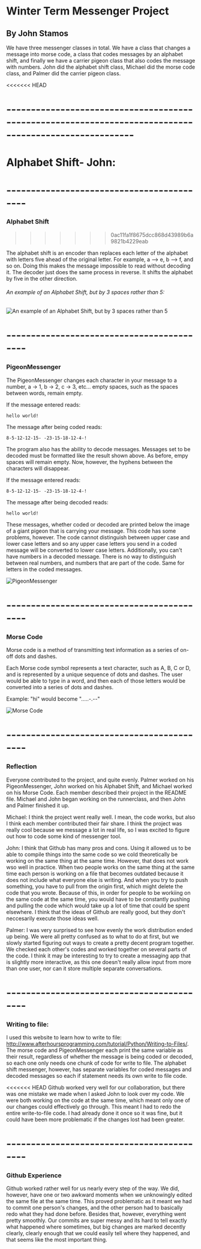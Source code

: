 # Winter Term Messenger Project

## By John Stamos

We have three messenger classes in total. We have a class that changes a message into morse code,
a class that codes messages by an alphabet shift, and finally we have a carrier pigeon class that
also codes the message with numbers. John did the alphabet shift class, Michael did the morse code
class, and Palmer did the carrier pigeon class.

<<<<<<< HEAD
# ------------------------------------------------------------------------------------------------------
Alphabet Shift- John:
=======
# ------------------------------------------

### Alphabet Shift
>>>>>>> 0ac11fa1f8675dcc868d43989b6a9821b4229eab

The alphabet shift is an encoder than replaces each letter of the alphabet with letters five ahead
of the original letter. For example, a --> e, b --> f, and so on. Doing this makes the message impossible 
to read without decoding it. The decoder just does the same process in reverse. It shifts the alphabet 
by five in the other direction.

###### An example of an Alphabet Shift, but by 3 spaces rather than 5:

![An example of an Alphabet Shift, but by 3 spaces rather than 5](http://www.101computing.net/wp/wp-content/uploads/Caesar_substition_cipher-2.png)

# ------------------------------------------

### PigeonMessenger

The PigeonMessenger changes each character in your message to a number, a -> 1, b -> 2, c -> 3, etc... empty spaces,
such as the spaces between words, remain empty. 

If the message entered reads: 

	hello world!

The message after being coded reads:

	8-5-12-12-15- -23-15-18-12-4-!

The program also has the ability to decode messages. Messages set to be decoded must be formatted like the result shown above.
As before, empy spaces will remain empty. Now, however, the hyphens between the characters will disappear.

If the message entered reads:

	8-5-12-12-15- -23-15-18-12-4-!

The message after being decoded reads:

	hello world!

These messages, whether coded or decoded are printed below the image of a giant pigeon that is carrying your message.
This code has some problems, however. The code cannot distinguish between upper case and lower case letters and so any upper case letters you
send in a coded message will be converted to lower case letters. Additionally, you can't have numbers in a decoded message. There is no way to distinguish
between real numbers, and numbers that are part of the code. Same for letters in the coded messages. 

![PigeonMessenger](https://keeveneo.files.wordpress.com/2012/03/messenger-pigeon-low-res.jpg?w=560)

# ------------------------------------------

### Morse Code
Morse code is a method of transmitting text information as a series of on-off dots and dashes.

Each Morse code symbol represents a text character, such as A, B, C or D, and is represented by a unique sequence of dots and dashes. The user would be able to type in a word, and then each of those letters would be converted into a series of dots and dashes.

Example: "hi" would become ".....-.--"

![Morse Code](https://cdn.thinglink.me/api/image/891739369830875137/1240/10/scaletowidth)

# ------------------------------------------

### Reflection

Everyone contributed to the project, and quite evenly. Palmer worked on his PigeonMessenger, John worked on his Alphabet Shift, and Michael worked on his Morse Code. Each member described their project in the README file. Michael and John began working on the runnerclass, and then John and Palmer finished it up.

Michael: I think the project went really well. I mean, the code works, but also I think each member contributed their fair share. I think the project was really cool because we message a lot in real life, so I was excited to figure out how to code some kind of messenger tool.

John: I think that Github has many pros and cons. Using it allowed us to be able to compile things into the same code so we cold theoretically be working on the same thing at the same time. However, that does not work wso well in practice. 
When  two people works on the same thing at the same time each person is working on a file that becomes outdated because it does not include what everyone else is writing. And when you try to push something, you have to pull from the origin 
first, which might delete the code that you wrote. Because of this, in order for people to be workiing on the same code at the same time, you would have to be constantly pushing and pulling the code which would take up a lot of time that could 
be spent elsewhere. I think that the ideas of Github are really good, but they don't neccesarily execute those ideas well.


Palmer: I was very surprised to see how evenly the work distribution ended up being. We were all pretty confused as to what to do at first, but we slowly started figuring out ways to create a pretty decent program together. We checked each other's codes and worked together on several parts of the code. I think it may be interesting to try to create a messaging app that is slightly more interactive, as this one doesn't really allow input from more than one user, nor can it store multiple separate conversations. 

# ------------------------------------------

### Writing to file:

I used this website to learn how to write to file: http://www.afterhoursprogramming.com/tutorial/Python/Writing-to-Files/. The morse code and PigeonMessenger each print the same variable as their result,
regardless of whether the message is being coded or decoded, so each one only needs one chunk of code for write to file. The alphabet
shift messenger, however, has separate variables for coded messages and decoded messages so each if statement needs its own write to file
code.

<<<<<<< HEAD
Github worked very well for our collaboration, but there was one mistake we made when I asked John to look over my code. We were both working on the code at the same time, which meant only one of our changes could effectively go through. This meant I had to redo the entire write-to-file code. I had already done it once so it was fine, but it could have been more problematic if the changes lost had been greater.


# ------------------------------------------

### Github Experience

Github worked rather well for us nearly every step of the way. We did, however, have one or two awkward moments when we unknowingly edited the same file at the same time. This proved problematic as it meant we had to commit one person's changes, and the other person had to basically redo what they had done before. Besides that, however, everything went pretty smoothly. Our commits are super messy and its hard to tell exactly what happened where sometimes, but big changes are marked decently clearly, clearly enough that we could easily tell where they happened, and that seems like the most important thing.
>>>>>>> 
